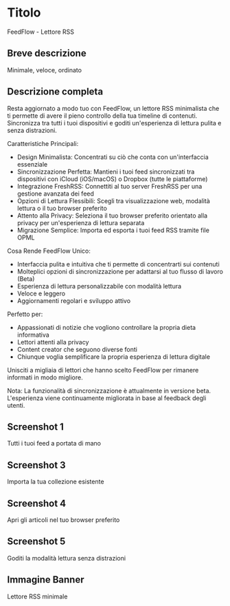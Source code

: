 # Titolo

FeedFlow - Lettore RSS

## Breve descrizione

Minimale, veloce, ordinato

## Descrizione completa

Resta aggiornato a modo tuo con FeedFlow, un lettore RSS minimalista che ti
permette di avere il pieno controllo della tua timeline di contenuti.
Sincronizza tra tutti i tuoi dispositivi e goditi un'esperienza di lettura
pulita e senza distrazioni.

Caratteristiche Principali:

- Design Minimalista: Concentrati su ciò che conta con un'interfaccia essenziale
- Sincronizzazione Perfetta: Mantieni i tuoi feed sincronizzati tra dispositivi
  con iCloud (iOS/macOS) o Dropbox (tutte le piattaforme)
- Integrazione FreshRSS: Connettiti al tuo server FreshRSS per una gestione
  avanzata dei feed
- Opzioni di Lettura Flessibili: Scegli tra visualizzazione web, modalità
  lettura o il tuo browser preferito
- Attento alla Privacy: Seleziona il tuo browser preferito orientato alla
  privacy per un'esperienza di lettura separata
- Migrazione Semplice: Importa ed esporta i tuoi feed RSS tramite file OPML

Cosa Rende FeedFlow Unico:

- Interfaccia pulita e intuitiva che ti permette di concentrarti sui contenuti
- Molteplici opzioni di sincronizzazione per adattarsi al tuo flusso di lavoro
  (Beta)
- Esperienza di lettura personalizzabile con modalità lettura
- Veloce e leggero
- Aggiornamenti regolari e sviluppo attivo

Perfetto per:
- Appassionati di notizie che vogliono controllare la propria dieta informativa
- Lettori attenti alla privacy
- Content creator che seguono diverse fonti
- Chiunque voglia semplificare la propria esperienza di lettura digitale

Unisciti a migliaia di lettori che hanno scelto FeedFlow per rimanere informati
in modo migliore.

Nota: La funzionalità di sincronizzazione è attualmente in versione beta.
L'esperienza viene continuamente migliorata in base al feedback degli utenti.

## Screenshot 1

Tutti i tuoi feed a portata di mano

## Screenshot 3

Importa la tua collezione esistente

## Screenshot 4

Apri gli articoli nel tuo browser preferito

## Screenshot 5

Goditi la modalità lettura senza distrazioni

## Immagine Banner

Lettore RSS minimale
